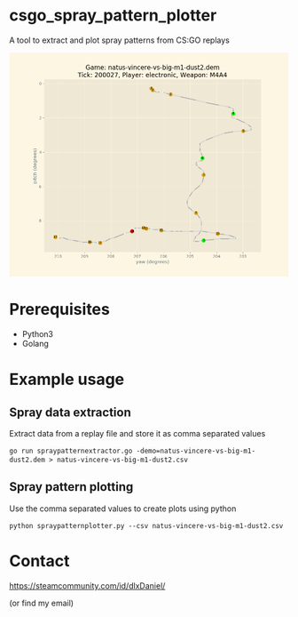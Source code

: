 # csgo_spray_pattern_plotter

A tool to extract and plot spray patterns from CS:GO replays

![Example](example.png)

# Prerequisites

* Python3
* Golang

# Example usage

## Spray data extraction

Extract data from a replay file and store it as comma separated values

```
go run spraypatternextractor.go -demo=natus-vincere-vs-big-m1-dust2.dem > natus-vincere-vs-big-m1-dust2.csv
```

## Spray pattern plotting

Use the comma separated values to create plots using python

```
python spraypatternplotter.py --csv natus-vincere-vs-big-m1-dust2.csv
```

# Contact

https://steamcommunity.com/id/dlxDaniel/

(or find my email)
